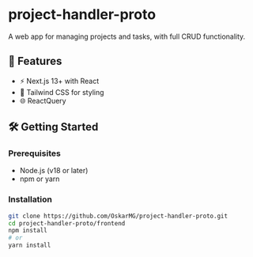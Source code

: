 # project-handler-proto

A web app for managing projects and tasks, with full CRUD functionality.

## 🚀 Features

- ⚡️ Next.js 13+ with React
- 🎨 Tailwind CSS for styling
- 🌐 ReactQuery

## 🛠️ Getting Started

### Prerequisites

- Node.js (v18 or later)
- npm or yarn

### Installation

```bash
git clone https://github.com/OskarMG/project-handler-proto.git
cd project-handler-proto/frontend
npm install
# or
yarn install
